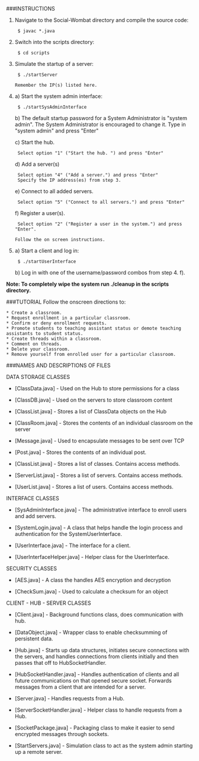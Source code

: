 ###INSTRUCTIONS

1. Navigate to the Social-Wombat directory and compile the source code:

		$ javac *.java
    
2. Switch into the scripts directory:

		$ cd scripts
    
3. Simulate the startup of a server:

		$ ./startServer
    
    `Remember the IP(s) listed here.`

4. a) Start the system admin interface:

		$ ./startSysAdminInterface
    
   b) The default startup password for a System Administrator is "system admin". The System Administrator is encouraged to change it. 
   Type in "system admin" and press "Enter"
   
   c) Start the hub.
   
		Select option "1" ("Start the hub. ") and press "Enter"
   
   d) Add a server(s)
   
		Select option "4" ("Add a server.") and press "Enter"
		Specify the IP address(es) from step 3.
   
   e) Connect to all added servers.
   
		Select option "5" ("Connect to all servers.") and press "Enter"
   
   f) Register a user(s).
   
		Select option "2" ("Register a user in the system.") and press "Enter".
	`Follow the on screen instructions.`
    
5. a) Start a client and log in: 

		$ ./startUserInterface
   
    b) Log in with one of the username/password combos from step 4. f).
   
**Note: To completely wipe the system run ./cleanup in the scripts directory.**
    
###TUTORIAL
Follow the onscreen directions to:

	* Create a classroom.
	* Request enrollment in a particular classroom.
	* Confirm or deny enrollment requests.
	* Promote students to teaching assistant status or demote teaching assistants to student status.
	* Create threads within a classroom.
	* Comment on threads.
	* Delete your classroom.
	* Remove yourself from enrolled user for a particular classroom.

###NAMES AND DESCRIPTIONS OF FILES

DATA STORAGE CLASSES  
 
* [ClassData.java] - Used on the Hub to store permissions for a class

* [ClassDB.java] - Used on the servers to store classroom content

* [ClassList.java] - Stores a list of ClassData objects on the Hub

* [ClassRoom.java] - Stores the contents of an individual classroom on the server

* [Message.java] - Used to encapsulate messages to be sent over TCP

* [Post.java] - Stores the contents of an individual post.

* [ClassList.java] - Stores a list of classes. Contains access methods.

* [ServerList.java] - Stores a list of servers. Contains access methods.

* [UserList.java] - Stores a list of users. Contains access methods. 


INTERFACE CLASSES

* [SysAdminInterface.java] - The administrative interface to enroll users and add servers.

* [SystemLogin.java] - A class that helps handle the login process and authentication
for the SystemUserInterface.

* [UserInterface.java] - The interface for a client.

* [UserInterfaceHelper.java] - Helper class for the UserInterface.

SECURITY CLASSES

* [AES.java] - A class the handles AES encryption and decryption

* [CheckSum.java] - Used to calculate a checksum for an object


CLIENT - HUB - SERVER CLASSES 

* [Client.java] - Background functions class, does communication with hub.

* [DataObject.java] - Wrapper class to enable checksumming of persistent data.

* [Hub.java] - Starts up data structures, initiates secure connections with the 
servers, and handles connections from clients initially and then passes that off
to HubSocketHandler.

* [HubSocketHandler.java] - Handles authentication of clients and all future communications on that opened secure socket. Forwards messages from a client that are intended for a server.

* [Server.java] - Handles requests from a Hub.

* [ServerSocketHandler.java] - Helper class to handle requests from a Hub.

* [SocketPackage.java] - Packaging class to make it easier to send encrypted messages
through sockets.

* [StartServers.java] - Simulation class to act as the system admin starting up a remote server.

